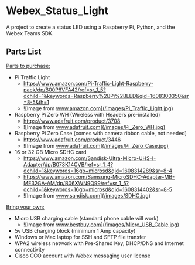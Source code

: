 # Webex_Status_Light
 A project to create a status LED using a Raspberry Pi, Python, and the Webex Teams SDK.

## Parts List

<u>Parts to purchase:</u>
- Pi Traffic Light
  - https://www.amazon.com/Pi-Traffic-Light-Raspberry-pack/dp/B00P8VFA42/ref=sr_1_5?dchild=1&keywords=Raspberry%2BPi%2BLED&qid=1608300350&sr=8-5&th=1
  - ![Image from www.amazon.com](/images/Pi_Traffic_Light.jpg)
- Raspberry Pi Zero WH (Wireless with Headers pre-installed)
  - https://www.adafruit.com/product/3708
  - ![Image from www.adafruit.com](/images/Pi_Zero_WH.jpg)
- Raspberry Pi Zero Case (comes with camera ribbon cable, not needed)
  - https://www.adafruit.com/product/3446
  - ![Image from www.adafruit.com](/images/Pi_Zero_Case.jpg)
- 16 or 32 GB Micro SDHC card
  - https://www.amazon.com/Sandisk-Ultra-Micro-UHS-I-Adapter/dp/B073K14CVB/ref=sr_1_4?dchild=1&keywords=16gb+microsd&qid=1608314289&sr=8-4
  - https://www.amazon.com/Samsung-MicroSDHC-Adapter-MB-ME32GA-AM/dp/B06XWN9Q99/ref=sr_1_5?dchild=1&keywords=16gb+microsd&qid=1608314402&sr=8-5
  - ![Image from www.sandisk.com](/images/SDHC.jpg)

<u>Bring your own:</u>
- Micro USB charging cable (standard phone cable will work)
  - ![Image from www.bestbuy.com](/images/Micro_USB_Cable.jpg)
- 5v USB charging block (minimum 1 Amp capacity)
- Windows or Mac laptop for SSH and SFTP file transfer
- WPA2 wireless network with Pre-Shared Key, DHCP/DNS and Internet connectivity
- Cisco CCO account with Webex messaging user license
